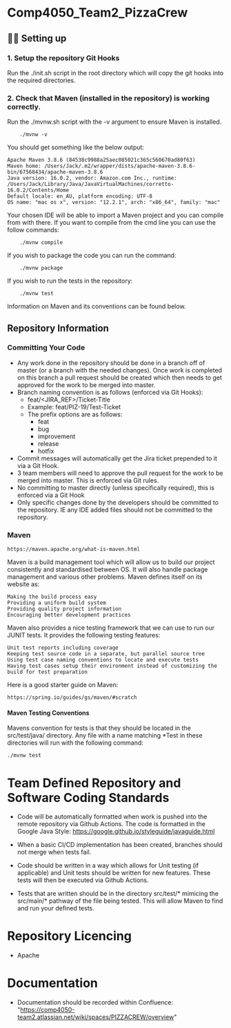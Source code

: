 # Comp4050_Team2_PizzaCrew

## 👩‍💻 Setting up

### 1. Setup the repository Git Hooks

Run the ./init.sh script in the root directory which will copy the git hooks into the required directories.

### 2. Check that Maven (installed in the repository) is working correctly.

Run the ./mvnw.sh script with the -v argument to ensure Maven is installed.

        ./mvnw -v

You should get something like the below output:

    Apache Maven 3.8.6 (84538c9988a25aec085021c365c560670ad80f63)
    Maven home: /Users/Jack/.m2/wrapper/dists/apache-maven-3.8.6-bin/67568434/apache-maven-3.8.6
    Java version: 16.0.2, vendor: Amazon.com Inc., runtime: /Users/Jack/Library/Java/JavaVirtualMachines/corretto-16.0.2/Contents/Home
    Default locale: en_AU, platform encoding: UTF-8
    OS name: "mac os x", version: "12.2.1", arch: "x86_64", family: "mac"

Your chosen IDE will be able to import a Maven project and you can compile from with there. If you want to compile from the cmd line you can use the follow commands:

        ./mvnw compile

If you wish to package the code you can run the command:

        ./mvnw package

If you wish to run the tests in the repository:

        ./mvnw test 

Information on Maven and its conventions can be found below.

## Repository Information

### Committing Your Code

- Any work done in the repository should be done in a branch off of master (or a branch with the needed changes).
Once work is completed on this branch a pull request should be created which then needs to get approved for the work to be merged into master.
- Branch naming convention is as follows (enforced via Git Hooks):
    - feat/<JIRA_REF>/Ticket-Title
    - Example: feat/PIZ-19/Test-Ticket
    - The prefix options are as follows:
        - feat
        - bug
        - improvement
        - release
        - hotfix
- Commit messages will automatically get the Jira ticket prepended to it via a Git Hook.
- 3 team members will need to approve the pull request for the work to be merged into master. This is enforced via Git rules.
- No committing to master directly (unless specifically required), this is enforced via a Git Hook
- Only specific changes done by the developers should be committed to the repository. IE any IDE added files should not be committed to the repository.

### Maven

    https://maven.apache.org/what-is-maven.html

Maven is a build management tool which will allow us to build our project consistently and standardised between OS. It will also handle package management and various other problems. Maven defines itself on its website as:

    Making the build process easy
    Providing a uniform build system
    Providing quality project information
    Encouraging better development practices

Maven also provides a nice testing framework that we can use to run our JUNIT tests. It provides the following testing features:

    Unit test reports including coverage
    Keeping test source code in a separate, but parallel source tree
    Using test case naming conventions to locate and execute tests
    Having test cases setup their environment instead of customizing the build for test preparation

Here is a good starter guide on Maven:

    https://spring.io/guides/gs/maven/#scratch

#### Maven Testing Conventions

Mavens convention for tests is that they should be located in the src/test/java/<package> directory. Any file with a name matching *Test in these directories will run with the following command:

    ./mvnw test

# Team Defined Repository and Software Coding Standards

- Code will be automatically formatted when work is pushed into the remote repository via Github Actions. The code is formatted in the Google Java Style: https://google.github.io/styleguide/javaguide.html

- When a basic CI/CD implementation has been created, branches should not merge when tests fail.
- Code should be written in a way which allows for Unit testing (if applicable) and Unit tests should be written for new features. These tests will then be executed via Github Actions.
- Tests that are written should be in the directory src/test/* mimicing the src/main/* pathway of the file being tested. This will allow Maven to find and run your defined tests.

# Repository Licencing

- Apache

# Documentation

- Documentation should be recorded within Confluence: "https://comp4050-team2.atlassian.net/wiki/spaces/PIZZACREW/overview"
